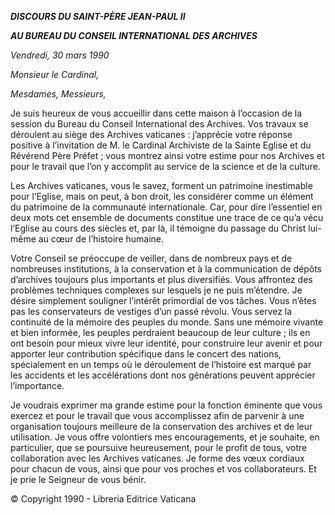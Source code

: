 ***DISCOURS DU SAINT-PÈRE JEAN-PAUL II***

***AU BUREAU DU CONSEIL INTERNATIONAL DES ARCHIVES***

*Vendredi, 30 mars 1990*

*Monsieur le Cardinal,*

*Mesdames, Messieurs,*

Je suis heureux de vous accueillir dans cette maison à l’occasion de la session du Bureau du Conseil International des Archives. Vos travaux se déroulent au siège des Archives vaticanes : j’apprécie votre réponse positive à l’invitation de M. le Cardinal Archiviste de la Sainte Eglise et du Révérend Père Préfet ; vous montrez ainsi votre estime pour nos Archives et pour le travail que l’on y accomplit au service de la science et de la culture.

Les Archives vaticanes, vous le savez, forment un patrimoine inestimable pour l’Eglise, mais on peut, à bon droit, les considérer comme un élément du patrimoine de la communauté internationale. Car, pour dire l’essentiel en deux mots cet ensemble de documents constitue une trace de ce qu’a vécu l’Eglise au cours des siècles et, par là, il témoigne du passage du Christ lui-même au cœur de l’histoire humaine.

Votre Conseil se préoccupe de veiller, dans de nombreux pays et de nombreuses institutions, à la conservation et à la communication de dépôts d’archives toujours plus importants et plus diversifiés. Vous affrontez des problèmes techniques complexes sur lesquels je ne puis m’étendre. Je désire simplement souligner l’intérêt primordial de vos tâches. Vous n’êtes pas les conservateurs de vestiges d’un passé révolu. Vous servez la continuité de la mémoire des peuples du monde. Sans une mémoire vivante et bien informée, les peuples perdraient beaucoup de leur culture ; ils en ont besoin pour mieux vivre leur identité, pour construire leur avenir et pour apporter leur contribution spécifique dans le concert des nations, spécialement en un temps où le déroulement de l’histoire est marqué par les accidents et les accélérations dont nos générations peuvent apprécier l’importance.

Je voudrais exprimer ma grande estime pour la fonction éminente que vous exercez et pour le travail que vous accomplissez afin de parvenir à une organisation toujours meilleure de la conservation des archives et de leur utilisation. Je vous offre volontiers mes encouragements, et je souhaite, en particulier, que se poursuive heureusement, pour le profit de tous, votre collaboration avec les Archives vaticanes. Je forme des vœux cordiaux pour chacun de vous, ainsi que pour vos proches et vos collaborateurs. Et je prie le Seigneur de vous bénir.

© Copyright 1990 - Libreria Editrice Vaticana